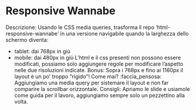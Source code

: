 Responsive Wannabe
===
Descrizione:
Usando le CSS media queries, trasforma il repo ‘html-responsive-wannabe’ in una versione navigabile quando la larghezza dello schermo diventa:
- tablet: dai 768px in giù
- mobile: dai 480px in giù
L’html e il css presenti non possono essere modificati, possiamo solo aggiungere regole per modificare l’aspetto nelle due risoluzioni indicate.
Bonus:
Sopra i 768px e fino ai 1160px il layout è un po’ troppo “rigido”! Come mai? :faccia_pensosa:
Aggiungiamo una media query per sistemare il layout e non far comparire la scrollbar orizzontale.
Consigli:
Apriamo le slide e usiamole come guida per il lavoro, aggiungiamo sempre solo un pezzettino alla volta.